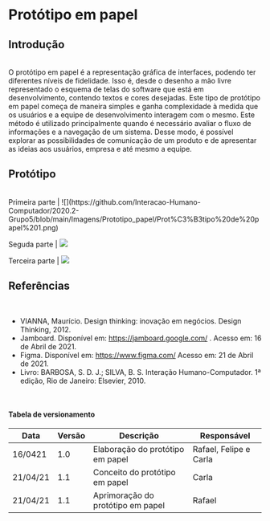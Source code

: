 # Protótipo em papel



## Introdução
 
<br>
 O protótipo em papel é a representação gráfica de interfaces, podendo ter diferentes níveis de fidelidade. Isso é, desde o desenho a mão livre representado o esquema de telas do software que está em desenvolvimento, contendo textos e cores desejadas. Este tipo de protótipo em papel começa de maneira simples e ganha complexidade à medida que os usuários e a equipe de desenvolvimento interagem com o mesmo. 
Este método é utilizado principalmente quando é necessário avaliar o fluxo de informações e a navegação de um sistema. Desse modo, é possível explorar as possibilidades de comunicação de um produto e de apresentar as ideias aos usuários, empresa e até mesmo a equipe.
<br> 

## Protótipo

<br>
Primeira parte | ![](https://github.com/Interacao-Humano-Computador/2020.2-Grupo5/blob/main/Imagens/Prototipo_papel/Prot%C3%B3tipo%20de%20papel%201.png)


Seguda parte | ![](https://github.com/Interacao-Humano-Computador/2020.2-Grupo5/blob/main/Imagens/Prototipo_papel/Prot%C3%B3tipo%20de%20papel%201.png)


Terceira parte | ![](https://github.com/Interacao-Humano-Computador/2020.2-Grupo5/blob/main/Imagens/Prototipo_papel/Prot%C3%B3tipo%20de%20papel%201.png)
<br>


## Referências

<br>

* VIANNA, Maurício. Design thinking: inovação em negócios. Design Thinking, 2012.
* Jamboard. Disponível em: <https://jamboard.google.com/> . Acesso em: 16 de Abril de 2021.
* Figma. Disponível em: <https://www.figma.com/> Acesso em: 21 de Abril de 2021.
* Livro: BARBOSA, S. D. J.; SILVA, B. S. Interação Humano-Computador. 1ª edição, Rio de Janeiro: Elsevier, 2010.
<br>

#### Tabela de versionamento

Data      |Versão        | Descrição                        | Responsável
----------|-------       |----------------------            |-----------
16/0421   |   1.0        | Elaboração do protótipo em papel | Rafael, Felipe e Carla
21/04/21  |   1.1        | Conceito do protótipo em papel   | Carla
21/04/21  |   1.1        | Aprimoração do protótipo em papel| Rafael
